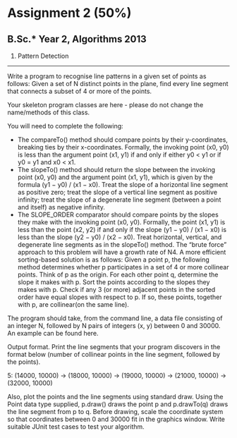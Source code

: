 Assignment 2 (50%)
======================
B.Sc.* Year 2, Algorithms 2013
-------------------------------
1. Pattern Detection
-----------------------------------

Write a program to recognise line patterns in a given set of points as follows: Given a set of N distinct points in the plane, find every line segment that connects a subset of 4 or more of the points.

Your skeleton program classes are here - please do not change the name/methods of this class.

You will need to complete the following:
 * The compareTo() method should compare points by their y-coordinates, breaking ties by their x-coordinates. Formally, the invoking point (x0, y0) is less than the argument point (x1, y1) if and only if either y0 < y1 or if y0 = y1 and x0 < x1.
 * The slopeTo() method should return the slope between the invoking point (x0, y0) and the argument point (x1, y1), which is given by the formula (y1 − y0) / (x1 − x0). Treat the slope of a horizontal line segment as positive zero; treat the slope of a vertical line segment as positive infinity; treat the slope of a degenerate line segment (between a point and itself) as negative infinity.
 * The SLOPE_ORDER comparator should compare points by the slopes they make with the invoking point (x0, y0). Formally, the point (x1, y1) is less than the point (x2, y2) if and only if the slope (y1 − y0) / (x1 − x0) is less than the slope (y2 − y0) / (x2 − x0). Treat horizontal, vertical, and degenerate line segments as in the slopeTo() method.
The “brute force” approach to this problem will have a growth rate of N4. A more efficient sorting-based solution is as follows: Given a point p, the following method determines whether p participates in a set of 4 or more collinear points.
Think of p as the origin.
For each other point q, determine the slope it makes with p.
Sort the points according to the slopes they makes with p.
Check if any 3 (or more) adjacent points in the sorted order have equal slopes with respect to p. If so, these points, together with p, are collinear(on the same line).

The program should take, from the command line, a data file consisting of an integer N, followed by N pairs of integers (x, y) between 0 and 30000. An example can be found here.

Output format. Print the line segments that your program discovers in the format below (number of collinear points in the line segment, followed by the points).

5: (14000, 10000) -> (18000, 10000) -> (19000, 10000) -> (21000, 10000) -> (32000, 10000)

Also, plot the points and the line segments using standard draw. Using the Point data type supplied, p.draw() draws the point p and p.drawTo(q) draws the line segment from p to q. Before drawing, scale the coordinate system so that coordinates between 0 and 30000 fit in the graphics window. Write suitable JUnit test cases to test your algorithm.
